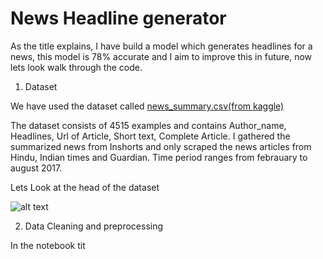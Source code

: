 # News Headline generator

As the title explains,  I have build a model which generates headlines for a news, this model is 78% accurate and I aim to improve this in future, now lets look walk through the code.


1. Dataset

We have used the dataset called [news_summary.csv(from kaggle)](https://www.kaggle.com/datasets/sunnysai12345/news-summary)

The dataset consists of 4515 examples and contains Author_name, Headlines, Url of Article, Short text, Complete Article. I gathered the summarized news from Inshorts and only scraped the news articles from Hindu, Indian times and Guardian. Time period ranges from febrauary to august 2017.

Lets Look at the head of the dataset

![alt text]("./images/head.png")

2. Data Cleaning and preprocessing

In the notebook tit